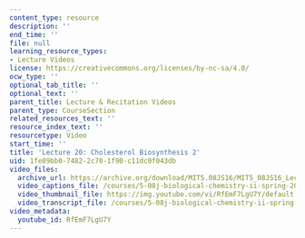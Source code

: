 ```yaml
---
content_type: resource
description: ''
end_time: ''
file: null
learning_resource_types:
- Lecture Videos
license: https://creativecommons.org/licenses/by-nc-sa/4.0/
ocw_type: ''
optional_tab_title: ''
optional_text: ''
parent_title: Lecture & Recitation Videos
parent_type: CourseSection
related_resources_text: ''
resource_index_text: ''
resourcetype: Video
start_time: ''
title: 'Lecture 20: Cholesterol Biosynthesis 2'
uid: 1fe89bb0-7482-2c70-1f90-c11dc0f043db
video_files:
  archive_url: https://archive.org/download/MIT5.08JS16/MIT5_08JS16_Lecture_20_300k.mp4
  video_captions_file: /courses/5-08j-biological-chemistry-ii-spring-2016/88aa0e12bbd557bc97197f24cee4f403_RfEmF7LgU7Y.vtt
  video_thumbnail_file: https://img.youtube.com/vi/RfEmF7LgU7Y/default.jpg
  video_transcript_file: /courses/5-08j-biological-chemistry-ii-spring-2016/7e8114c14c4c34827eb2f7cd59a51058_RfEmF7LgU7Y.pdf
video_metadata:
  youtube_id: RfEmF7LgU7Y
---
```


